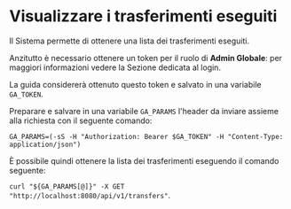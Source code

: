# Visualizzare i trasferimenti eseguiti

Il Sistema permette di ottenere una lista dei trasferimenti eseguiti.

Anzitutto è necessario ottenere un token per il ruolo di **Admin Globale**: per maggiori informazioni vedere la Sezione dedicata al login.

La guida considererà ottenuto questo token e salvato in una variabile `GA_TOKEN`.

Preparare e salvare in una variabile `GA_PARAMS` l'header da inviare assieme alla richiesta con il seguente comando:

`GA_PARAMS=(-sS -H "Authorization: Bearer $GA_TOKEN" -H "Content-Type: application/json")`

È possibile quindi ottenere la lista dei trasferimenti eseguendo il comando seguente:

`curl "${GA_PARAMS[@]}" -X GET "http://localhost:8080/api/v1/transfers"`.
